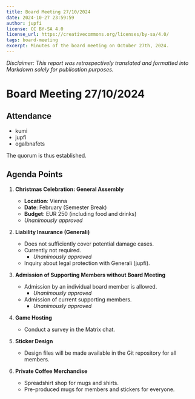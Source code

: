 ```yaml
---
title: Board Meeting 27/10/2024
date: 2024-10-27 23:59:59
author: jupfi
license: CC BY-SA 4.0
license_url: https://creativecommons.org/licenses/by-sa/4.0/
tags: board-meeting
excerpt: Minutes of the board meeting on October 27th, 2024.
---
```


_Disclaimer: This report was retrospectively translated and formatted into Markdown solely for publication purposes._

# Board Meeting 27/10/2024

## Attendance  

- kumi  
- jupfi  
- ogalbnafets  

The quorum is thus established.

## Agenda Points  

1. **Christmas Celebration: General Assembly**  
   - **Location**: Vienna  
   - **Date**: February (Semester Break)  
   - **Budget**: EUR 250 (including food and drinks)  
   - _Unanimously approved_  

2. **Liability Insurance (Generali)**  
   - Does not sufficiently cover potential damage cases.  
   - Currently not required.  
     - _Unanimously approved_  
   - Inquiry about legal protection with Generali (jupfi).  

3. **Admission of Supporting Members without Board Meeting**  
   - Admission by an individual board member is allowed.  
     - _Unanimously approved_  
   - Admission of current supporting members.  
     - _Unanimously approved_  

4. **Game Hosting**  
   - Conduct a survey in the Matrix chat.  

5. **Sticker Design**  
   - Design files will be made available in the Git repository for all members.  

6. **Private Coffee Merchandise**  
   - Spreadshirt shop for mugs and shirts.  
   - Pre-produced mugs for members and stickers for everyone.  
